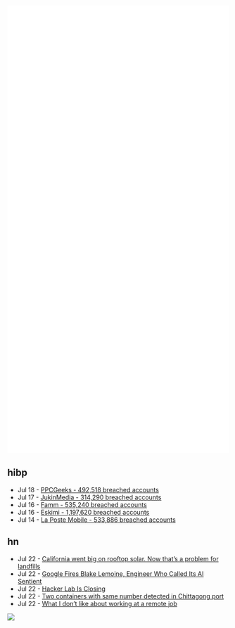 ![Metrics](https://raw.githubusercontent.com/phixion/phixion/master/metrics.svg)

## hibp

<!--
for https://github.com/phixion/phixion/blob/main/.github/workflows/feeds.yml
-->
<!--START_SECTION:haveibeenpwnd-->
- Jul 18 - [PPCGeeks - 492,518 breached accounts](https://haveibeenpwned.com/PwnedWebsites#PPCGeeks)
- Jul 17 - [JukinMedia - 314,290 breached accounts](https://haveibeenpwned.com/PwnedWebsites#JukinMedia)
- Jul 16 - [Famm - 535,240 breached accounts](https://haveibeenpwned.com/PwnedWebsites#Famm)
- Jul 16 - [Eskimi - 1,197,620 breached accounts](https://haveibeenpwned.com/PwnedWebsites#Eskimi)
- Jul 14 - [La Poste Mobile - 533,886 breached accounts](https://haveibeenpwned.com/PwnedWebsites#LaPosteMobile)
<!--END_SECTION:haveibeenpwnd-->

## hn

<!--
for https://github.com/phixion/phixion/blob/main/.github/workflows/feeds.yml
-->
<!--START_SECTION:hn-->
- Jul 22 - [California went big on rooftop solar. Now that’s a problem for landfills](https://12ft.io/proxy?q=https%3A%2F%2Fwww.latimes.com%2Fbusiness%2Fstory%2F2022-07-14%2Fcalifornia-rooftop-solar-pv-panels-recycling-danger)
- Jul 22 - [Google Fires Blake Lemoine, Engineer Who Called Its AI Sentient](https://bigtechnology.substack.com/p/google-fires-blake-lemoine-engineer)
- Jul 22 - [Hacker Lab Is Closing](https://hackerlab.org/en)
- Jul 22 - [Two containers with same number detected in Chittagong port](https://container-news.com/two-containers-with-same-number-detected-in-chittagong-port/)
- Jul 22 - [What I don’t like about working at a remote job](https://www.priconceptions.com/notebook/remote-jobs-bad)
<!--END_SECTION:hn-->

<!--
for https://yhype.me
-->
![](https://hit.yhype.me/github/profile?user_id=13013670)
